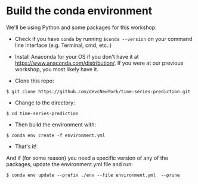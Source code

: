 # Build the conda environment
We'll be using Python and some packages for this workshop.

- Check if you have `conda` by running `$conda --version` on your command line interface (e.g. Terminal, cmd, etc..)

- Install Anaconda for your OS if you don't have it at https://www.anaconda.com/distribution/. If you were at our previous workshop, you most likely have it.

- Clone this repo:

```
$ git clone https://github.com/devcNewYork/time-series-prediction.git
```

- Change to the directory:

```
$ cd time-series-prediction
```
 
- Then build the environment with:

```
$ conda env create -f environment.yml
```

- That's it!



And if (for some reason) you need a specific version of any of the packages, update the environment.yml file and run:

```
$ conda env update --prefix ./env --file environment.yml  --prune
```


